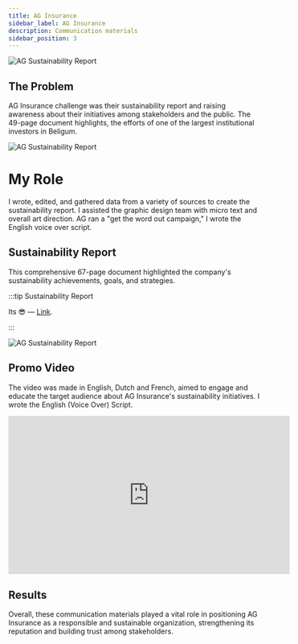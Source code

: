 ```yaml
---
title: AG Insurance
sidebar_label: AG Insurance
description: Communication materials
sidebar_position: 3
---
```



![AG Sustainability Report](/img/Ag.png)

## The Problem

AG Insurance challenge was their sustainability report and raising awareness about their initiatives among stakeholders and the public. The 49-page document highlights, the efforts of one of the largest institutional investors in Beligum.

![AG Sustainability Report](/img/Ag2.png)

# My Role

I wrote, edited, and gathered data from a variety of sources to create the sustainability report. I assisted the graphic design team with micro text and overall art direction. AG ran a "get the word out campaign," I wrote the English voice over script.

## Sustainability Report

This comprehensive 67-page document highlighted the company's sustainability achievements, goals, and strategies.


:::tip Sustainability Report

Its 😎 — [Link](https://ag.be/over-ag/content/dam/transversal/aboutus/documents/en/AG%20Insurance_Sustainability%20Report_2021_EN.pdf).

:::


![AG Sustainability Report](/img/Ag1.png)

## Promo Video

The video was made in English, Dutch and French, aimed to engage and educate the target audience about AG Insurance's sustainability initiatives. I wrote the English (Voice Over) Script. 


<iframe width="560" height="315" src="https://www.youtube.com/embed/q3Q3a5fNXnk" title="YouTube video player" frameborder="0" allow="accelerometer; autoplay; clipboard-write; encrypted-media; gyroscope; picture-in-picture; web-share" allowfullscreen></iframe>

## Results

Overall, these communication materials played a vital role in positioning AG Insurance as a responsible and sustainable organization, strengthening its reputation and building trust among stakeholders.
